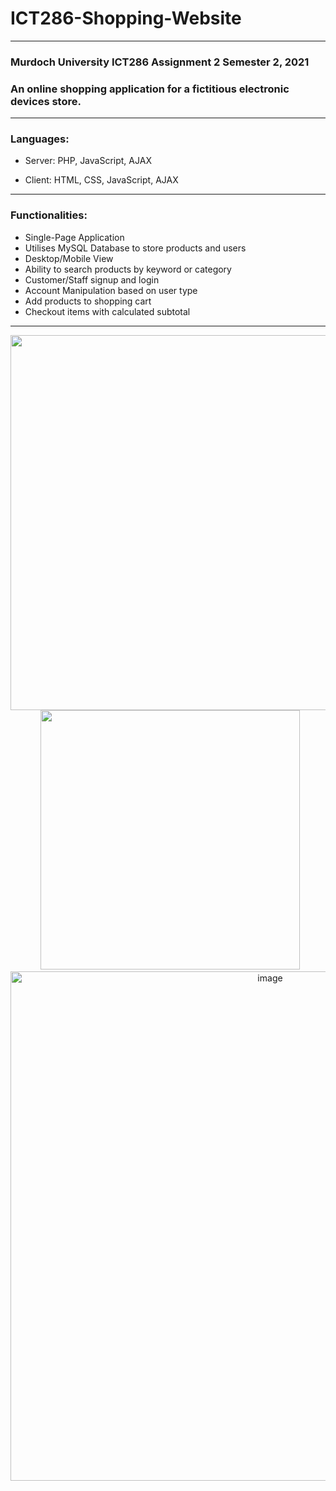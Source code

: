 # ICT286-Shopping-Website

***
### Murdoch University ICT286 Assignment 2 Semester 2, 2021

### An online shopping application for a fictitious electronic devices store.
***


### Languages: 


* Server: PHP, JavaScript, AJAX

* Client: HTML, CSS, JavaScript, AJAX

***

### Functionalities: 
* Single-Page Application 
* Utilises MySQL Database to store products and users 
* Desktop/Mobile View
* Ability to search products by keyword or category
* Customer/Staff signup and login
* Account Manipulation based on user type
* Add products to shopping cart
* Checkout items with calculated subtotal

***

<div display="flex" align="center"> 
  <img width="600" src="https://user-images.githubusercontent.com/52202605/197579882-1a9d4e5f-2b78-4e99-887d-299ff7c4b12c.png"> 
  &nbsp;
  <img height="415" src="https://user-images.githubusercontent.com/52202605/197583645-3b550065-b6e2-436a-a75e-29b3f4c21e00.png">
</div>
<div align="center">
  <img width="815" alt="image" src="https://github.com/ovokhyle/ICT286-Shopping-Website/assets/52202605/89d3d055-ee04-4976-bfcd-d206b2580900">
</div>


